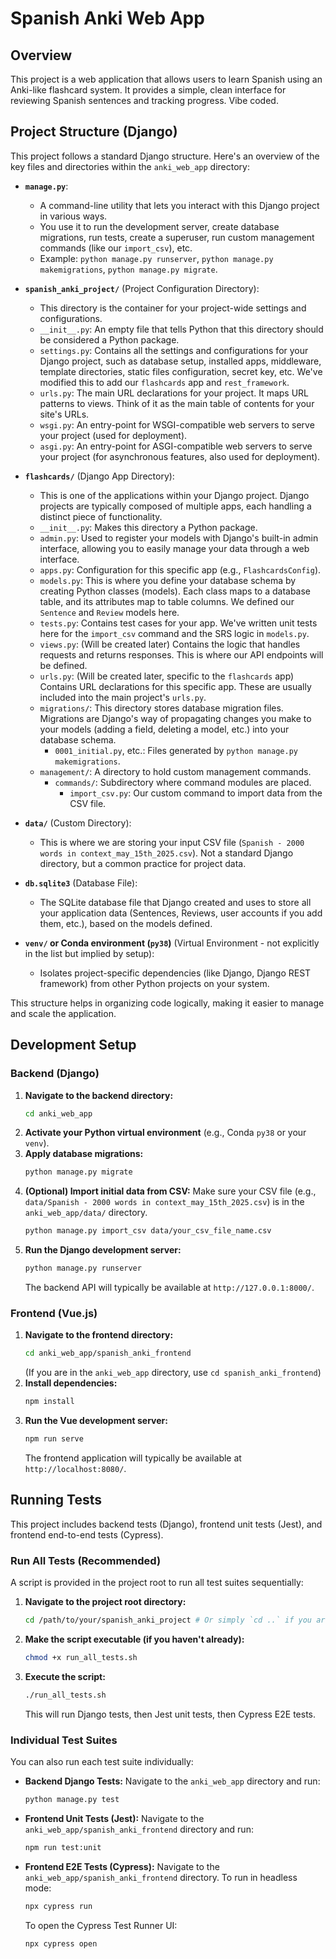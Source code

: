 # Spanish Anki Web App

## Overview

This project is a web application that allows users to learn Spanish using an Anki-like flashcard system. It provides a simple, clean interface for reviewing Spanish sentences and tracking progress. Vibe coded.

## Project Structure (Django)

This project follows a standard Django structure. Here's an overview of the key files and directories within the `anki_web_app` directory:

*   **`manage.py`**: 
    *   A command-line utility that lets you interact with this Django project in various ways. 
    *   You use it to run the development server, create database migrations, run tests, create a superuser, run custom management commands (like our `import_csv`), etc.
    *   Example: `python manage.py runserver`, `python manage.py makemigrations`, `python manage.py migrate`.

*   **`spanish_anki_project/`** (Project Configuration Directory):
    *   This directory is the container for your project-wide settings and configurations.
    *   `__init__.py`: An empty file that tells Python that this directory should be considered a Python package.
    *   `settings.py`: Contains all the settings and configurations for your Django project, such as database setup, installed apps, middleware, template directories, static files configuration, secret key, etc. We've modified this to add our `flashcards` app and `rest_framework`.
    *   `urls.py`: The main URL declarations for your project. It maps URL patterns to views. Think of it as the main table of contents for your site's URLs.
    *   `wsgi.py`: An entry-point for WSGI-compatible web servers to serve your project (used for deployment).
    *   `asgi.py`: An entry-point for ASGI-compatible web servers to serve your project (for asynchronous features, also used for deployment).

*   **`flashcards/`** (Django App Directory):
    *   This is one of the applications within your Django project. Django projects are typically composed of multiple apps, each handling a distinct piece of functionality.
    *   `__init__.py`: Makes this directory a Python package.
    *   `admin.py`: Used to register your models with Django's built-in admin interface, allowing you to easily manage your data through a web interface.
    *   `apps.py`: Configuration for this specific app (e.g., `FlashcardsConfig`).
    *   `models.py`: This is where you define your database schema by creating Python classes (models). Each class maps to a database table, and its attributes map to table columns. We defined our `Sentence` and `Review` models here.
    *   `tests.py`: Contains test cases for your app. We've written unit tests here for the `import_csv` command and the SRS logic in `models.py`.
    *   `views.py`: (Will be created later) Contains the logic that handles requests and returns responses. This is where our API endpoints will be defined.
    *   `urls.py`: (Will be created later, specific to the `flashcards` app) Contains URL declarations for this specific app. These are usually included into the main project's `urls.py`.
    *   `migrations/`: This directory stores database migration files. Migrations are Django's way of propagating changes you make to your models (adding a field, deleting a model, etc.) into your database schema. 
        *   `0001_initial.py`, etc.: Files generated by `python manage.py makemigrations`.
    *   `management/`: A directory to hold custom management commands.
        *   `commands/`: Subdirectory where command modules are placed.
            *   `import_csv.py`: Our custom command to import data from the CSV file.

*   **`data/`** (Custom Directory):
    *   This is where we are storing your input CSV file (`Spanish - 2000 words in context_may_15th_2025.csv`). Not a standard Django directory, but a common practice for project data.

*   **`db.sqlite3`** (Database File):
    *   The SQLite database file that Django created and uses to store all your application data (Sentences, Reviews, user accounts if you add them, etc.), based on the models defined.

*   **`venv/` or Conda environment (`py38`)** (Virtual Environment - not explicitly in the list but implied by setup):
    *   Isolates project-specific dependencies (like Django, Django REST framework) from other Python projects on your system.

This structure helps in organizing code logically, making it easier to manage and scale the application.

## Development Setup

### Backend (Django)

1.  **Navigate to the backend directory:**
    ```bash
    cd anki_web_app
    ```
2.  **Activate your Python virtual environment** (e.g., Conda `py38` or your `venv`).
3.  **Apply database migrations:**
    ```bash
    python manage.py migrate
    ```
4.  **(Optional) Import initial data from CSV:**
    Make sure your CSV file (e.g., `data/Spanish - 2000 words in context_may_15th_2025.csv`) is in the `anki_web_app/data/` directory.
    ```bash
    python manage.py import_csv data/your_csv_file_name.csv
    ```
5.  **Run the Django development server:**
    ```bash
    python manage.py runserver
    ```
    The backend API will typically be available at `http://127.0.0.1:8000/`.

### Frontend (Vue.js)

1.  **Navigate to the frontend directory:**
    ```bash
    cd anki_web_app/spanish_anki_frontend 
    ```
    (If you are in the `anki_web_app` directory, use `cd spanish_anki_frontend`)
2.  **Install dependencies:**
    ```bash
    npm install
    ```
3.  **Run the Vue development server:**
    ```bash
    npm run serve
    ```
    The frontend application will typically be available at `http://localhost:8080/`.

## Running Tests

This project includes backend tests (Django), frontend unit tests (Jest), and frontend end-to-end tests (Cypress).

### Run All Tests (Recommended)

A script is provided in the project root to run all test suites sequentially:

1.  **Navigate to the project root directory:**
    ```bash
    cd /path/to/your/spanish_anki_project # Or simply `cd ..` if you are in `anki_web_app`
    ```
2.  **Make the script executable (if you haven't already):**
    ```bash
    chmod +x run_all_tests.sh
    ```
3.  **Execute the script:**
    ```bash
    ./run_all_tests.sh
    ```
    This will run Django tests, then Jest unit tests, then Cypress E2E tests.

### Individual Test Suites

You can also run each test suite individually:

*   **Backend Django Tests:**
    Navigate to the `anki_web_app` directory and run:
    ```bash
    python manage.py test
    ```

*   **Frontend Unit Tests (Jest):**
    Navigate to the `anki_web_app/spanish_anki_frontend` directory and run:
    ```bash
    npm run test:unit
    ```

*   **Frontend E2E Tests (Cypress):**
    Navigate to the `anki_web_app/spanish_anki_frontend` directory.
    To run in headless mode:
    ```bash
    npx cypress run
    ```
    To open the Cypress Test Runner UI:
    ```bash
    npx cypress open
    ```